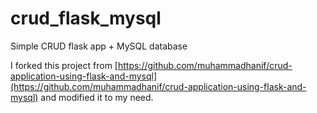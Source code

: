 # crud_flask_mysql
Simple CRUD flask app + MySQL database

I forked this project from [https://github.com/muhammadhanif/crud-application-using-flask-and-mysql](https://github.com/muhammadhanif/crud-application-using-flask-and-mysql) and modified it to my need. 
